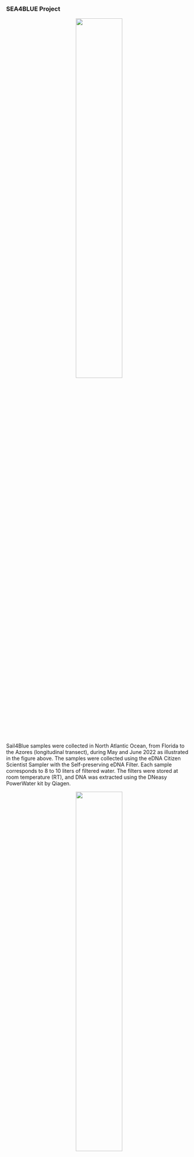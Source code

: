 ### SEA4BLUE Project

<p align="center">
  <img width=50% height=50% src="https://github.com/Luponsky/MicrobiolMarina2023/blob/main/img/Sea4Blue_page-0001.jpg">
</p>

Sail4Blue samples were collected in North Atlantic Ocean, from Florida to the Azores (longitudinal transect), during May and June 2022 as illustrated in the figure above. The samples were collected using the eDNA Citizen Scientist Sampler with the Self-preserving eDNA Filter. Each sample corresponds to 8 to 10 liters of filtered water. The filters were stored at room temperature (RT), and DNA was extracted using the DNeasy PowerWater kit by Qiagen.



<p align="center">
  <img width=50% height=50% src="https://github.com/Luponsky/MicrobiolMarina2023/blob/main/img/gel.png">
</p>
The 16S rRNA gene V4 region was amplified starting with 5 ng of each sample 

---

## The data we will use has already been 'pre-processed' with DADA2 and the taxonomy was assigned using Silva DB

<details>
<summary>What are the 'pre-processing' steps needed to clean the raw reads?</summary>
<br>
Inspect read quality profiles<br>
Remove Adaptors<br>
Quality filter and trimming<br>
Sample Inference<br>
Merge paired reads<br>
Remove chimeras<br>
</details>

---

<details>
<summary>What are the outputs of DADA2?</summary>
<br>
ASVs table & Rapresentative Sequences
</details>

---

<details>
<summary>What are the inputs for Phyloseq?</summary>
<br>
ASVs table + Rapresentative Sequences + taxonomy table + metadata
</details>



---
---
---


## now open **analysis_sea4blue.R** in your R cloud


#load packages
```r
library(MiscMetabar)
library(formattable)
library(phyloseq)
library(ggplot2)
library(dplyr)
library(metagenomeSeq)
library(ggrepel)
library(ranacapa)
library(ggside)
library(ggpubr)
library(grid)
```
#import data for the phyloseq object ( ASVs table, Tax table, metadata table)
```r
ps <- read_pq(path = "sea4blue_phyloseq") #this function import all the files from a specified folder 

ps
```

```
## phyloseq-class experiment-level object
## otu_table()   OTU Table:         [ 1312 taxa and 17 samples ]
## sample_data() Sample Data:       [ 17 samples by 9 sample variables ]
## tax_table()   Taxonomy Table:    [ 1312 taxa by 6 taxonomic ranks ]
```
# the metadata
```r 
sample_data(ps)
```

```
##             X    IndexSequence SampleName NavigationDay       Date        Water Zone Latitude  Longitude
## sa1     eDNA1 TACTAGGTAAGCAGCA      eDNA1             1 23/05/2022 Superficiale  ANW 29.30070 -77.936917
## sa2    eDNA18 TAACGTCCACGCGTGA     eDNA18            18 09/06/2022 Superficiale  ANC 35.79043 -34.595667
## sa3    eDNA19 TACTAGGTTGCGTCAC     eDNA19            19 10/06/2022 Superficiale  ANC 36.99627 -32.055683
## sa4    eDNA25 ACGTACGTTGCGTCAC     eDNA25            25 23/06/2022 Superficiale  ANE 35.89713 -17.887783
## sa5    eDNA26 GCGATACGTGCGTCAC     eDNA26            26 24/06/2022 Superficiale  ANE 36.13633 -14.540200
## sa6    eDNA27 TACTAGGTGTCTAGTG     eDNA27            27 25/06/2022 Superficiale  ANE 36.25035 -11.687733
## sa7    eDNA28 ACGTACGTGTCTAGTG     eDNA28            28 26/06/2022 Superficiale  ANE 36.07880  -7.874533
## sa8     eDNA3 ACGTACGTAAGCAGCA      eDNA3             3 25/05/2022 Superficiale  ANW 30.65897 -75.508383
## sa9     eDNA4 GCGATACGAAGCAGCA      eDNA4             4 26/06/2022 Superficiale  ANW 31.18923 -74.859950
## sa10    eDNA6 GTTACAGCAAGCAGCA      eDNA6             6 28/05/2022 Superficiale  ANW 31.75563 -69.329683
## sa11    eDNA7 TAACGTCCAAGCAGCA      eDNA7             7 29/05/2022 Superficiale  ANW 31.82482 -67.287833
## sa12    eDNA9 TACTAGGTACGCGTGA      eDNA9             9 31/05/2022 Superficiale  ANW 31.99925 -62.128333
## sa13   eDNA15 ACGTACGTACGCGTGA     eDNA15            15 06/06/2022 Superficiale  ANC 34.21340 -44.076200
## sa14   eDNA16 GCGATACGACGCGTGA     eDNA16            16 07/06/2022 Superficiale  ANC 34.55028 -40.685317
## sa15   eDNA17 GTTACAGCACGCGTGA     eDNA17            17 08/06/2022 Superficiale  ANC 35.44867 -37.395217
## sa16 Negative GCGATACGGTCTAGTG   Negative            NA       <NA> Superficiale <NA>       NA         NA
## sa17 Positive GTTACAGCGTCTAGTG   Positive            NA       <NA> Superficiale <NA>       NA         NA
```


# LET'S VISUALIZE RAREFACTION CURVES 

# do you remember?

<p align="center">
  <img width=50% height=50% src="https://github.com/Luponsky/MicrobiolMarina2023/blob/main/img/rarefct_curve_fake.png">
</p>



```r
# define a new ps object called psdata that will be used in the following function
ps
```

```
## phyloseq-class experiment-level object
## otu_table()   OTU Table:         [ 1312 taxa and 17 samples ]
## sample_data() Sample Data:       [ 17 samples by 9 sample variables ]
## tax_table()   Taxonomy Table:    [ 1312 taxa by 6 taxonomic ranks ]
```

```r
#### define  the function calculate_rarefaction_curves

calculate_rarefaction_curves <- function(psdata, measures, depths) {
  require('plyr') # ldply
  require('reshape2') # melt
  
  estimate_rarified_richness <- function(psdata, measures, depth) {
    if(max(sample_sums(psdata)) < depth) return()
    psdata <- prune_samples(sample_sums(psdata) >= depth, psdata)
    
    rarified_psdata <- rarefy_even_depth(psdata, depth, verbose = FALSE)
    
    alpha_diversity <- estimate_richness(rarified_psdata, measures = measures)
    
    # as.matrix forces the use of melt.array, which includes the Sample names (rownames)
    molten_alpha_diversity <- melt(as.matrix(alpha_diversity), varnames = c('Sample', 'Measure'), value.name = 'Alpha_diversity')
    
    molten_alpha_diversity
  }
  
  names(depths) <- depths # this enables automatic addition of the Depth to the output by ldply
  rarefaction_curve_data <- ldply(depths, estimate_rarified_richness, psdata = psdata, measures = measures, .id = 'Depth', .progress = ifelse(interactive(), 'none', 'none'))
  
  # convert Depth from factor to numeric
  rarefaction_curve_data$Depth <- as.numeric(levels(rarefaction_curve_data$Depth))[rarefaction_curve_data$Depth]
  
  rarefaction_curve_data
}
```
#### use the function calculate_rarefaction_curves on ps
```r
rarefaction_curve_data <- calculate_rarefaction_curves(ps, c('Observed'), rep(c(1, 10, 100, 1000, 1:100 * 10000), each = 10))
```
#print the summary
```
summary(rarefaction_curve_data)
```

```
##      Depth           Sample        Measure     Alpha_diversity
##  Min.   :    1   sa8    :100   Observed:1310   Min.   :  1.0  
##  1st Qu.:   10   sa2    : 90                   1st Qu.:  9.0  
##  Median : 1000   sa4    : 90                   Median :137.0  
##  Mean   :13266   sa6    : 90                   Mean   :130.2  
##  3rd Qu.:30000   sa7    : 90                   3rd Qu.:215.0  
##  Max.   :60000   sa1    : 80                   Max.   :416.0  
##                  (Other):770
```
# do some calculations  and merge the data for plotting
```r 
rarefaction_curve_data_summary <- ddply(rarefaction_curve_data, c('Depth', 'Sample', 'Measure'), summarise, Alpha_diversity_mean = mean(Alpha_diversity), Alpha_diversity_sd = sd(Alpha_diversity))

rarefaction_curve_data_summary_verbose <- merge(rarefaction_curve_data_summary, 
                                                data.frame(sample_data(ps)), 
                                                by.x = 'Sample', by.y = 'row.names')


```
### plot with ggplot
```
ggplot(data=rarefaction_curve_data_summary_verbose, aes(x = Depth, 
                                                        y = Alpha_diversity_mean, 
                                                        group = Sample, color = Zone)) +
  geom_line(aes(group = Sample), size = 1) +
  geom_point(size = 2.5) +
  geom_label_repel(data = rarefaction_curve_data_summary_verbose %>% 
      group_by(Sample) %>% 
      filter(Alpha_diversity_mean == max(Alpha_diversity_mean)), 
    aes(Depth, Alpha_diversity_mean,  label = ( Sample)),
    color = "black"  )+ggtitle("Rarefaction Curves")
```

<img src="script_lezione_files/figure-html/unnamed-chunk-1-1.png" width="672" />


## there is something strange with sample 16 and 17 could you guess why
```

ggplot(data=rarefaction_curve_data_summary_verbose, aes(x = Depth, 
                                                        y = Alpha_diversity_mean, 
                                                        group = Sample, color = Zone)) +
  geom_line(aes(group = Sample), size = 1) +
  geom_point(size = 2.5) +
  geom_label_repel(data = rarefaction_curve_data_summary_verbose %>% 
                     group_by(Sample) %>% 
                     filter(Alpha_diversity_mean == max(Alpha_diversity_mean)), 
                   aes(Depth, Alpha_diversity_mean,  label = ( SampleName )), #changing the parameter of the labels
                   color = "black"  )+ggtitle("Rarefaction Curves")
```

<img src="script_lezione_files/figure-html/unnamed-chunk-1-2.png" width="672" />


# *do you see some patterns???????*



# NORMALIZATION     


```
phyloseq_obj<-ps
```
# search for Mitochondria
```
grep(pattern = "Mitochondria", tax_table(phyloseq_obj)) 
```

```
##  [1] 5985 6020 6044 6099 6101 6121 6185 6257 6296 6334 6381 6415 6422 6431 6454 6460 6461 6493 6504 6509 6513 6526 6529
```
#search for Chloroplast
```r

grep(pattern = "Chloroplast", tax_table(phyloseq_obj)) 
```

```
##  [1] 4095 4107 4133 4179 4184 4229 4236 4249 4261 4285 4301 4305 4326 4352 4358 4376 4396 4432 4439 4448 4460 4468 4487 4520 4533 4584 4590 4600 4618
## [30] 4655 4668 4696 4747 4751 4763 4764 4772 4777 4813 4815 4822 4825 4891 4936 4951 4964 4994 4999 5017 5025 5029 5053 5083 5095 5125 5127 5143 5168
## [59] 5247 5248
```
#remove Chloroplast and Mitochondria from phyloseq_obj
```r

phyloseq_obj <- phyloseq_obj %>% subset_taxa( Family!= "Mitochondria" | is.na(Family) & Order!="Chloroplast" | is.na(Order) ) 

phyloseq_obj
```

```
## phyloseq-class experiment-level object
## otu_table()   OTU Table:         [ 1229 taxa and 17 samples ]
## sample_data() Sample Data:       [ 17 samples by 9 sample variables ]
## tax_table()   Taxonomy Table:    [ 1229 taxa by 6 taxonomic ranks ]
```

```r
#filtering singletons
doubleton <- genefilter_sample(phyloseq_obj, filterfun_sample(function(x) x > 1), A=1)
doubleton <- prune_taxa(doubleton, phyloseq_obj) 
doubleton
```

```
## phyloseq-class experiment-level object
## otu_table()   OTU Table:         [ 1226 taxa and 17 samples ]
## sample_data() Sample Data:       [ 17 samples by 9 sample variables ]
## tax_table()   Taxonomy Table:    [ 1226 taxa by 6 taxonomic ranks ]
```
## rimuovo i pos e neg
```r
sample_variables(doubleton)
```

```
## [1] "X"             "IndexSequence" "SampleName"    "NavigationDay" "Date"          "Water"         "Zone"          "Latitude"      "Longitude"
```

#rimuovo i positivi e negativi
```r
doubleton = subset_samples(doubleton,!( SampleName=="Positive" | SampleName=="Negative"))
```
#check it
```
sample_data(doubleton)$SampleName
```

```
##  [1] "eDNA1"  "eDNA18" "eDNA19" "eDNA25" "eDNA26" "eDNA27" "eDNA28" "eDNA3"  "eDNA4"  "eDNA6"  "eDNA7"  "eDNA9"  "eDNA15" "eDNA16" "eDNA17"
```
# transforming 
```r
data.metagenomeSeq = phyloseq_to_metagenomeSeq(doubleton)

p = cumNormStat(data.metagenomeSeq) #default is 0.5
```

```
## Default value being used.
```

```r
data.cumnorm = cumNorm(data.metagenomeSeq, p=p)
#data.cumnorm
data.CSS = MRcounts(data.cumnorm, norm=TRUE, log=TRUE)
head(data.CSS)
```

```
##           sa1       sa2      sa3      sa4      sa5      sa6      sa7       sa8       sa9      sa10      sa11      sa12      sa13      sa14      sa15
## ASV1  0.00000 11.828152 12.19976 12.66877 12.24073 13.19269 12.15724  0.000000  0.000000  0.000000  0.000000  5.355944 11.116552 11.498655 10.002494
## ASV2  7.39927 10.901037 10.99427 10.87241 10.86409 10.57588 11.78722 11.474883 10.640084 11.174908 10.077608 11.283342 10.297447 10.571002 10.529610
## ASV3  6.62417 10.637374 11.00867 10.21290 11.45207 11.44724 10.18808 10.186246  9.564125 12.069720  9.619774  9.572272  9.358591 10.793806 10.334375
## ASV4  0.00000  0.000000  0.00000  0.00000  0.00000  0.00000  0.00000  0.000000  0.000000  0.000000  0.000000  0.000000  0.000000  0.000000  0.000000
## ASV5 10.09764  0.000000  0.00000  0.00000  0.00000  0.00000  0.00000 11.113797 13.594248  8.464959 10.983235  9.345501  9.750342  9.810939  7.161002
## ASV6  4.88065  8.962567 10.57447  9.81946 11.34114 11.12890  9.10309  9.090098  7.473292 11.290277  8.813246  9.115442  8.910191 10.029121  9.543246
```

```r
dim(data.CSS)  # make sure the data are in a correct formal: number of samples in rows
```

```
## [1] 1226   15
```

```r
phyloseq_obj_css <- phyloseq_obj
otu_table(phyloseq_obj_css) <- otu_table(data.CSS, taxa_are_rows = T)

phyloseq_obj_css
```

```
## phyloseq-class experiment-level object
## otu_table()   OTU Table:         [ 1226 taxa and 15 samples ]
## sample_data() Sample Data:       [ 15 samples by 9 sample variables ]
## tax_table()   Taxonomy Table:    [ 1226 taxa by 6 taxonomic ranks ]
```
# change sample names to the correct ones
```r
sample_names(phyloseq_obj_css)<-sample_data(phyloseq_obj_css)$SampleName 

sample_names(phyloseq_obj_css)
```

```
##  [1] "eDNA1"  "eDNA18" "eDNA19" "eDNA25" "eDNA26" "eDNA27" "eDNA28" "eDNA3"  "eDNA4"  "eDNA6"  "eDNA7"  "eDNA9"  "eDNA15" "eDNA16" "eDNA17"
```

# this is the phyloseq object normalized
```r
phyloseq_obj_css
```

```
## phyloseq-class experiment-level object
## otu_table()   OTU Table:         [ 1226 taxa and 15 samples ]
## sample_data() Sample Data:       [ 15 samples by 9 sample variables ]
## tax_table()   Taxonomy Table:    [ 1226 taxa by 6 taxonomic ranks ]
```


### ALPHA DIVERSITY


# round normalized counts for alpha diversity
```r
phyloseq_obj_css_round <- phyloseq_obj_css
otu_table(phyloseq_obj_css_round) <- round(otu_table(phyloseq_obj_css), digits = 0)
```
# check it out
```
head(otu_table(phyloseq_obj_css))
```

```
## OTU Table:          [6 taxa and 15 samples]
##                      taxa are rows
##         eDNA1    eDNA18   eDNA19   eDNA25   eDNA26   eDNA27   eDNA28     eDNA3     eDNA4     eDNA6     eDNA7     eDNA9    eDNA15    eDNA16    eDNA17
## ASV1  0.00000 11.828152 12.19976 12.66877 12.24073 13.19269 12.15724  0.000000  0.000000  0.000000  0.000000  5.355944 11.116552 11.498655 10.002494
## ASV2  7.39927 10.901037 10.99427 10.87241 10.86409 10.57588 11.78722 11.474883 10.640084 11.174908 10.077608 11.283342 10.297447 10.571002 10.529610
## ASV3  6.62417 10.637374 11.00867 10.21290 11.45207 11.44724 10.18808 10.186246  9.564125 12.069720  9.619774  9.572272  9.358591 10.793806 10.334375
## ASV4  0.00000  0.000000  0.00000  0.00000  0.00000  0.00000  0.00000  0.000000  0.000000  0.000000  0.000000  0.000000  0.000000  0.000000  0.000000
## ASV5 10.09764  0.000000  0.00000  0.00000  0.00000  0.00000  0.00000 11.113797 13.594248  8.464959 10.983235  9.345501  9.750342  9.810939  7.161002
## ASV6  4.88065  8.962567 10.57447  9.81946 11.34114 11.12890  9.10309  9.090098  7.473292 11.290277  8.813246  9.115442  8.910191 10.029121  9.543246
```

```r
head(otu_table(phyloseq_obj_css_round))
```

```
## OTU Table:          [6 taxa and 15 samples]
##                      taxa are rows
##      eDNA1 eDNA18 eDNA19 eDNA25 eDNA26 eDNA27 eDNA28 eDNA3 eDNA4 eDNA6 eDNA7 eDNA9 eDNA15 eDNA16 eDNA17
## ASV1     0     12     12     13     12     13     12     0     0     0     0     5     11     11     10
## ASV2     7     11     11     11     11     11     12    11    11    11    10    11     10     11     11
## ASV3     7     11     11     10     11     11     10    10    10    12    10    10      9     11     10
## ASV4     0      0      0      0      0      0      0     0     0     0     0     0      0      0      0
## ASV5    10      0      0      0      0      0      0    11    14     8    11     9     10     10      7
## ASV6     5      9     11     10     11     11      9     9     7    11     9     9      9     10     10
```
# let's focus on richeness (number of species) and let's check its variation along the longitudinal transect

```r

plot_richness(physeq_normalized,x="Longitude",color = "Zone",measures=c("Observed"))
```

<img src="script_lezione_files/figure-html/unnamed-chunk-1-3.png" width="672" />

```r
p1<-plot_richness(physeq_normalized,x="Longitude",color = "Zone",measures=c("Observed"))

#change the order of 
newSTorder = c( "ANW","ANC","ANE")
p1$data$Zone<- as.character(p1$data$Zone)
p1$data$Zone <- factor(p1$data$Zone, levels=newSTorder) 
```

#plot

```
ggplot(p1$data,aes(Longitude,value))+
  theme_bw()+theme(plot.title = element_text(hjust = 0.5))+
  geom_point(aes(colour = Zone),alpha =0.45)+
  scale_color_manual(values=c("#4280fc", "#ffb452","#f7170a","#000000"))+
  geom_ysideboxplot(aes(x=Zone,y=value,colour = Zone), orientation = "x")+
  theme(        ggside.panel.scale.y = .4)+scale_ysidex_discrete()+
  geom_smooth(aes(colour = variable ),linewidth=1.5)+ ylab('Richness') 
```

```
## `geom_smooth()` using method = 'loess' and formula = 'y ~ x'
```

<img src="script_lezione_files/figure-html/unnamed-chunk-1-4.png" width="672" />

```r
#let's add the richness to our metadata, maybe will be useful later...
sample_data(phyloseq_obj_css)$Richness<-p1$data$value


#######################################
#######     BETA DIVERSITY      #######
#######################################




### calculate bray-curtis dissimilarity among our samples

otu.ord <- ordinate(physeq = phyloseq_obj_css, "PCoA", distance = "bray")


#plot ordination

plot_ordination(phyloseq_obj_css, otu.ord,  color="Zone",axes =c(1,2))+
  scale_color_manual(values = c("#4280fc", "#ffb452","#f7170a"))+ geom_point(size=3)+ 
  geom_text_repel(aes(label=SampleName),max.overlaps = Inf, show.legend = FALSE)+ 
  theme_void()+
  theme_bw() + 
  geom_xsidedensity(aes(y=stat(density),fill=Zone), alpha = 0.5, show.legend = FALSE) +
  geom_ysidedensity(aes(x=stat(density),fill=Zone), alpha = 0.5, show.legend = FALSE) +
  scale_xsidey_continuous(breaks = NULL, labels = "", expand = expansion(c(0,.1))) +
  scale_ysidex_continuous(breaks = NULL, labels = "", expand = expansion(c(0,.1))) +
  scale_ysidex_discrete()+
  ggside::theme_ggside_void()  +
  scale_fill_manual(values = c("#4280fc", "#ffb452","#f7170a"))+
  ggtitle("Beta Diversity based on Bray-Curitis")
```

<img src="script_lezione_files/figure-html/unnamed-chunk-1-5.png" width="672" />

```r
#why sample 1 is so different from the others of the "same zone"






#let's check the composition of the communities with a barplot


#we have to transform the counts to %
physeq_perc=transform_sample_counts(phyloseq_obj_css,function(x) 100 * x/sum(x))



#Turn all ASVs into genus counts


glom <- tax_glom(physeq_perc, taxrank = 'Genus')
glom # should list # taxa as # phyla
```

```
## phyloseq-class experiment-level object
## otu_table()   OTU Table:         [ 261 taxa and 15 samples ]
## sample_data() Sample Data:       [ 15 samples by 10 sample variables ]
## tax_table()   Taxonomy Table:    [ 261 taxa by 6 taxonomic ranks ]
```

```r
data_glom<- psmelt(glom) # create dataframe from phyloseq object

data_glom$Zone <- as.character(data_glom$Zone) #convert to character
data_glom$Zone  <- factor(data_glom$Zone , levels =c("ANW","ANC","ANE"))






ggplot(data=data_glom, aes(x=Sample, y=Abundance, fill=Genus)) + 
  facet_grid(~Zone, scales = "free")+
  geom_bar(aes(), stat="identity", position="fill",width = 0.7) +
  scale_fill_manual(values = mycolors)+
  guides(fill=guide_legend(ncol=6)) + 
  theme(axis.text.x = element_text(angle = 90, vjust = 0.5, hjust=1),legend.position="none")
```

<img src="script_lezione_files/figure-html/unnamed-chunk-1-6.png" width="672" />

```r
# can you see any difference ???




#let's do a RDA to see how




#calculate the ordination based on the effect of richness and lon
RDA = ordinate(phyloseq_obj_css ~ Richness + Longitude, "RDA")
```

```
## Warning: First argument, `physeq`, as formula is deprecated.
## There is now an explicit `formula` argument.
## Please revise method call accordingly.
```

```r
# plot it
p2 = plot_ordination(phyloseq_obj_css, RDA, color = "Zone", )+ 
  theme_bw() +geom_text_repel(aes(label = SampleName, color = Zone), max.overlaps = Inf, show.legend = FALSE) + geom_point(size = 4)+
  scale_color_manual(values = c("#4280fc", "#ffb452", "#f7170a"))

p2
```

<img src="script_lezione_files/figure-html/unnamed-chunk-1-7.png" width="672" />

```r
# Now add the environmental variables as arrows
arrowmat = vegan::scores(RDA, display = "bp")
# Add labels, make a data.frame
arrowdf <- data.frame(labels = rownames(arrowmat), arrowmat)
# Define the arrow aesthetic mapping
arrow_map = aes(xend = RDA1, yend = RDA2, x = 0, y = 0, shape = NULL, color = NULL, 
                label = labels)
label_map = aes(x = 1.7 * RDA1, y = 1.7 * RDA2, shape = NULL, color = NULL, 
                label = labels)
# Make a new graphic
arrowhead = arrow(length = unit(0.05, "npc"))
p3 = p2 + geom_segment(arrow_map, size = 1, data = arrowdf, color = "black", 
                       arrow = arrowhead) + geom_text(label_map, size = 4, data = arrowdf)
```

```
## Warning in geom_segment(arrow_map, size = 1, data = arrowdf, color = "black", : Ignoring unknown aesthetics: label
```

```r
p3
```

<img src="script_lezione_files/figure-html/unnamed-chunk-1-8.png" width="672" />



---
title: script_lezione.R
author: userbio
date: '2023-10-20'

---
















